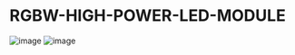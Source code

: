 # RGBW-HIGH-POWER-LED-MODULE
![image](https://user-images.githubusercontent.com/97187462/148435388-e92d322c-926f-4c79-814e-9bafdd5543e8.png)
![image](https://user-images.githubusercontent.com/97187462/148435566-b84f292d-9b56-4edc-851f-335f59c5558e.png)
